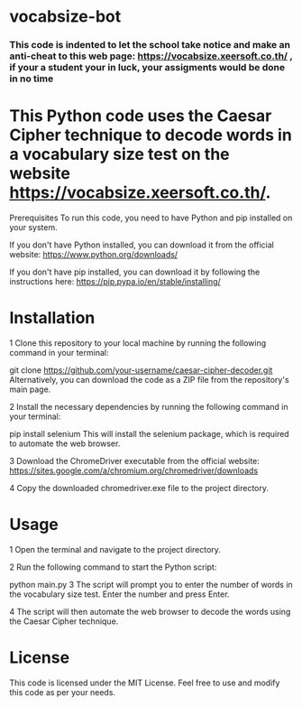 # vocabsize-bot
### This code is indented to let the school take notice and make an anti-cheat to this web page: https://vocabsize.xeersoft.co.th/ ,  if your a student your in luck, your assigments would be done in no time

# This Python code uses the Caesar Cipher technique to decode words in a vocabulary size test on the website https://vocabsize.xeersoft.co.th/.

Prerequisites
To run this code, you need to have Python and pip installed on your system.

If you don't have Python installed, you can download it from the official website: https://www.python.org/downloads/

If you don't have pip installed, you can download it by following the instructions here: https://pip.pypa.io/en/stable/installing/

# Installation
1 Clone this repository to your local machine by running the following command in your terminal:

git clone https://github.com/your-username/caesar-cipher-decoder.git
Alternatively, you can download the code as a ZIP file from the repository's main page.

2 Install the necessary dependencies by running the following command in your terminal:

pip install selenium
This will install the selenium package, which is required to automate the web browser.

3 Download the ChromeDriver executable from the official website: https://sites.google.com/a/chromium.org/chromedriver/downloads

4 Copy the downloaded chromedriver.exe file to the project directory.

# Usage
1 Open the terminal and navigate to the project directory.

2 Run the following command to start the Python script:


python main.py
3 The script will prompt you to enter the number of words in the vocabulary size test. Enter the number and press Enter.

4 The script will then automate the web browser to decode the words using the Caesar Cipher technique.

# License
This code is licensed under the MIT License. Feel free to use and modify this code as per your needs.



